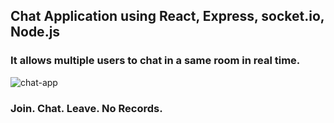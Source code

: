 ## Chat Application using React, Express, socket.io, Node.js
### It allows multiple users to chat in a same room in real time.

![chat-app](https://user-images.githubusercontent.com/31348093/91637318-46c18a80-ea25-11ea-9acf-fbda18a529be.png)

### Join. Chat. Leave. No Records.
